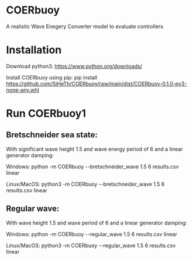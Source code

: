 # COERbuoy
A realistic Wave Enegery Converter model to evaluate controllers

# Installation
Download python3: https://www.python.org/downloads/

Install COERbuoy using pip: pip install https://github.com/SiHeTh/COERbuoy/raw/main/dist/COERbuoy-0.1.0-py3-none-any.whl

# Run COERbuoy1
## Bretschneider sea state:

With significant wave height 1.5 and wave energy period of 6 and a linear generator damping:

Windows: python -m COERbuoy --bretschneider_wave 1.5 6 results.csv linear

Linux/MacOS: python3 -m COERbuoy --bretschneider_wave 1.5 6 results.csv linear


## Regular wave:

With wave height 1.5 and wave period of 6 and a linear generator damping:

Windows: python -m COERbuoy --regular_wave 1.5 6 results.csv linear

Linux/MacOS: python3 -m COERbuoy --regular_wave 1.5 6 results.csv linear
